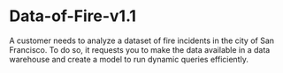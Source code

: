 # Data-of-Fire-v1.1
A customer needs to analyze a dataset of fire incidents in the city of San Francisco. To do so, it requests you to make the data available in a data warehouse and create a model to run dynamic queries efficiently.
